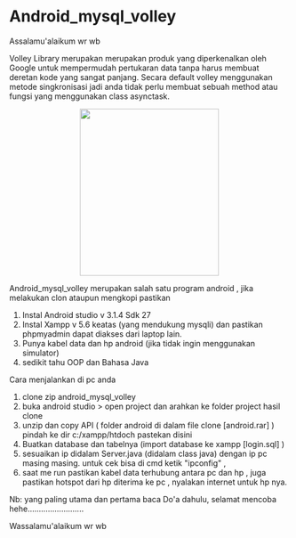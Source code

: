# Android_mysql_volley

Assalamu'alaikum wr wb

Volley Library merupakan merupakan produk yang diperkenalkan oleh Google untuk mempermudah pertukaran data tanpa harus membuat deretan kode yang sangat panjang. Secara default volley menggunakan metode singkronisasi jadi anda tidak perlu membuat sebuah method atau fungsi yang menggunakan class asynctask.

<p align="center">
<img src="https://github.com/ArmanAhmadi99/Android_mysql_volley/blob/master/flow.png" width="250" height="300"/>
</p>

Android_mysql_volley merupakan salah satu program android , jika melakukan clon ataupun mengkopi pastikan </br>
1. Instal Android studio v 3.1.4 Sdk 27 
2. Instal Xampp v 5.6 keatas (yang mendukung mysqli) dan pastikan phpmyadmin dapat diakses dari laptop lain.
3. Punya kabel data dan hp android (jika tidak ingin menggunakan simulator)
4. sedikit tahu OOP dan Bahasa Java 

Cara menjalankan di pc anda 
1. clone zip android_mysql_volley
2. buka android studio > open project dan arahkan ke folder project hasil clone
3. unzip dan copy API ( folder android di dalam file clone [android.rar] ) pindah ke dir c:/xampp/htdoch pastekan disini
4. Buatkan database dan tabelnya (import database ke xampp [login.sql] )
5. sesuaikan ip didalam Server.java (didalam class java) dengan ip pc masing masing. untuk cek bisa di cmd ketik "ipconfig" ,
6. saat me run pastikan kabel data terhubung antara pc dan hp , juga pastikan hotspot dari hp diterima ke pc , nyalakan internet untuk hp nya.

Nb: yang paling utama dan pertama baca Do'a dahulu, selamat mencoba hehe.........................


Wassalamu'alaikum wr wb

